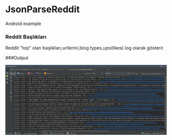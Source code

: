 # JsonParseReddit
Android example

### Reddit Başlıkları

Reddit "top" olan başlıkları,urllerini,blog types,ups(likes) log olarak gösterir.


###Output

![output](https://github.com/kendalbozkurt/JsonParseReddit/blob/master/app/src/main/res/output.png)
